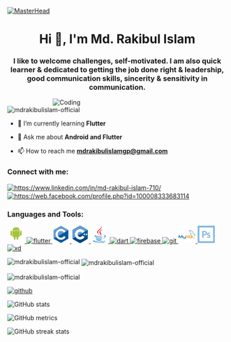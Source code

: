 [![MasterHead](https://www.mobiers.com/blog/wp-content/uploads/2017/04/Android-Mobile-Application-Development-letsnurture-1.png)](https://github.com/mdrakibulislam-official)

<h1 align="center">Hi 👋, I'm Md. Rakibul Islam</h1>
<h3 align="center">I like to welcome challenges, self-motivated. I am also quick learner & dedicated to getting the job done right & leadership, good communication skills, sincerity & sensitivity in communication.</h3>
<img align="right" alt="Coding" width="400" src="https://cdn.dribbble.com/users/1162077/screenshots/3848914/programmer.gif">

<p align="left"> <img src="https://komarev.com/ghpvc/?username=mdrakibulislam-official&label=Profile%20views&color=0e75b6&style=flat" alt="mdrakibulislam-official" /> </p>

- 🌱 I’m currently learning **Flutter**

- 💬 Ask me about **Android and Flutter**

- 📫 How to reach me **mdrakibulislamgp@gmail.com**

<h3 align="left">Connect with me:</h3>
<p align="left">
<a href="https://linkedin.com/in/md-rakibul-islam-710/" target="blank"><img align="center" src="https://raw.githubusercontent.com/rahuldkjain/github-profile-readme-generator/master/src/images/icons/Social/linked-in-alt.svg" alt="https://www.linkedin.com/in/md-rakibul-islam-710/" height="30" width="40" /></a>
<a href="https://fb.com/profile.php?id=100008333683114" target="blank"><img align="center" src="https://raw.githubusercontent.com/rahuldkjain/github-profile-readme-generator/master/src/images/icons/Social/facebook.svg" alt="https://web.facebook.com/profile.php?id=100008333683114" height="30" width="40" /></a>
</p>

<h3 align="left">Languages and Tools:</h3>
<p align="left"> <a href="https://developer.android.com" target="_blank" rel="noreferrer"> <img src="https://raw.githubusercontent.com/devicons/devicon/master/icons/android/android-original-wordmark.svg" alt="android" width="40" height="40"/> </a> <a href="https://flutter.dev" target="_blank" rel="noreferrer"> <img src="https://www.vectorlogo.zone/logos/flutterio/flutterio-icon.svg" alt="flutter" width="40" height="40"/> </a> <a href="https://www.cprogramming.com/" target="_blank" rel="noreferrer"> <img src="https://raw.githubusercontent.com/devicons/devicon/master/icons/c/c-original.svg" alt="c" width="40" height="40"/> </a> <a href="https://www.w3schools.com/cpp/" target="_blank" rel="noreferrer"> <img src="https://raw.githubusercontent.com/devicons/devicon/master/icons/cplusplus/cplusplus-original.svg" alt="cplusplus" width="40" height="40"/> </a> <a href="https://www.java.com" target="_blank" rel="noreferrer"> <img src="https://raw.githubusercontent.com/devicons/devicon/master/icons/java/java-original.svg" alt="java" width="40" height="40"/> </a>  <a href="https://dart.dev" target="_blank" rel="noreferrer"> <img src="https://www.vectorlogo.zone/logos/dartlang/dartlang-icon.svg" alt="dart" width="40" height="40"/> </a> <a href="https://firebase.google.com/" target="_blank" rel="noreferrer"> <img src="https://www.vectorlogo.zone/logos/firebase/firebase-icon.svg" alt="firebase" width="40" height="40"/> </a> <a href="https://git-scm.com/" target="_blank" rel="noreferrer"> <img src="https://www.vectorlogo.zone/logos/git-scm/git-scm-icon.svg" alt="git" width="40" height="40"/> </a> <a href="https://www.mysql.com/" target="_blank" rel="noreferrer"> <img src="https://raw.githubusercontent.com/devicons/devicon/master/icons/mysql/mysql-original-wordmark.svg" alt="mysql" width="40" height="40"/> </a> <a href="https://www.photoshop.com/en" target="_blank" rel="noreferrer"> <img src="https://raw.githubusercontent.com/devicons/devicon/master/icons/photoshop/photoshop-line.svg" alt="photoshop" width="40" height="40"/> </a> <a href="https://www.adobe.com/products/xd.html" target="_blank" rel="noreferrer"> <img src="https://cdn.worldvectorlogo.com/logos/adobe-xd.svg" alt="xd" width="40" height="40"/> </a> </p>


<p><img align="left" src="https://github-readme-stats.vercel.app/api/top-langs?username=mdrakibulislam-official&show_icons=true&locale=en&layout=compact" alt="mdrakibulislam-official" /></p>

<p>&nbsp;<img align="center" src="https://github-readme-stats.vercel.app/api?username=mdrakibulislam-official&show_icons=true&locale=en" alt="mdrakibulislam-official" /></p>

<p><img align="center" src="https://github-readme-streak-stats.herokuapp.com/?user=mdrakibulislam-official&" alt="mdrakibulislam-official" /></p>



[<img src='https://cdn.jsdelivr.net/npm/simple-icons@3.0.1/icons/github.svg' alt='github' height='40'>](https://github.com/mdrakibulislam-official)  


![GitHub stats](https://github-readme-stats.vercel.app/api?username=mdrakibulislam-official&show_icons=true&count_private=true)  

![GitHub metrics](https://metrics.lecoq.io/mdrakibulislam-official)  

![GitHub streak stats](https://streak-stats.demolab.com/?user=mdrakibulislam-official)  


